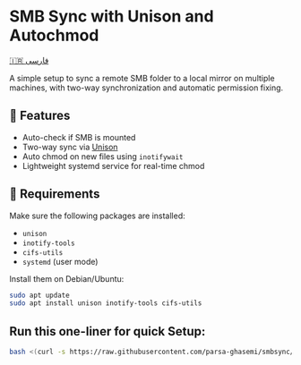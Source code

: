 # SMB Sync with Unison and Autochmod

[🇮🇷 فارسی](README.fa.md)

A simple setup to sync a remote SMB folder to a local mirror on multiple machines, with two-way synchronization and automatic permission fixing.

## 🔧 Features

- Auto-check if SMB is mounted
- Two-way sync via [Unison](https://www.cis.upenn.edu/~bcpierce/unison/)
- Auto chmod on new files using `inotifywait`
- Lightweight systemd service for real-time chmod

## 🧩 Requirements

Make sure the following packages are installed:

- `unison`
- `inotify-tools`
- `cifs-utils`
- `systemd` (user mode)

Install them on Debian/Ubuntu:

```bash
sudo apt update
sudo apt install unison inotify-tools cifs-utils
```

## Run this one-liner for quick Setup:
```bash
bash <(curl -s https://raw.githubusercontent.com/parsa-ghasemi/smbsync/main/install.sh)
```
